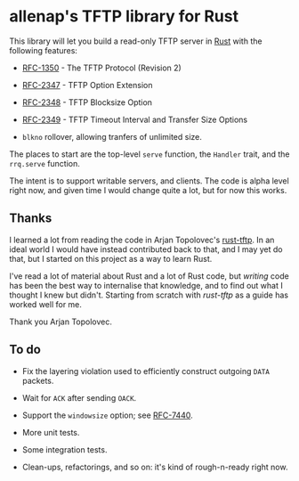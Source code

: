 # allenap's TFTP library for Rust

This library will let you build a read-only TFTP server
in [Rust](https://www.rust-lang.org/) with the following features:

 * [RFC-1350](https://tools.ietf.org/html/rfc1350) - The TFTP Protocol
   (Revision 2)

 * [RFC-2347](https://tools.ietf.org/html/rfc2347) - TFTP Option
   Extension

 * [RFC-2348](https://tools.ietf.org/html/rfc2348) - TFTP Blocksize
   Option

 * [RFC-2349](https://tools.ietf.org/html/rfc2349) - TFTP Timeout
   Interval and Transfer Size Options

 * `blkno` rollover, allowing tranfers of unlimited size.

The places to start are the top-level `serve` function, the `Handler`
trait, and the `rrq.serve` function.

The intent is to support writable servers, and clients. The code is
alpha level right now, and given time I would change quite a lot, but
for now this works.

## Thanks

I learned a lot from reading the code in Arjan
Topolovec's [rust-tftp](https://github.com/arjantop/rust-tftp). In an
ideal world I would have instead contributed back to that, and I may yet
do that, but I started on this project as a way to learn Rust.

I've read a lot of material about Rust and a lot of Rust code, but
*writing* code has been the best way to internalise that knowledge, and
to find out what I thought I knew but didn't. Starting from scratch with
*rust-tftp* as a guide has worked well for me.

Thank you Arjan Topolovec.


## To do

 * Fix the layering violation used to efficiently construct outgoing
   `DATA` packets.

 * Wait for `ACK` after sending `OACK`.

 * Support the `windowsize` option;
   see [RFC-7440](https://tools.ietf.org/html/rfc7440).

 * More unit tests.

 * Some integration tests.

 * Clean-ups, refactorings, and so on: it's kind of rough-n-ready right now.

